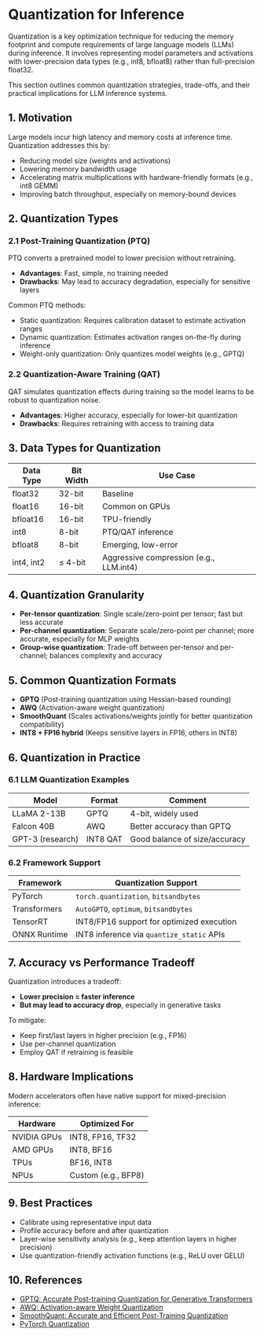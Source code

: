# Quantization for Inference

Quantization is a key optimization technique for reducing the memory footprint and compute requirements of large language models (LLMs) during inference. It involves representing model parameters and activations with lower-precision data types (e.g., int8, bfloat8) rather than full-precision float32.

This section outlines common quantization strategies, trade-offs, and their practical implications for LLM inference systems.

## 1. Motivation

Large models incur high latency and memory costs at inference time. Quantization addresses this by:

- Reducing model size (weights and activations)
- Lowering memory bandwidth usage
- Accelerating matrix multiplications with hardware-friendly formats (e.g., int8 GEMM)
- Improving batch throughput, especially on memory-bound devices

## 2. Quantization Types

### 2.1 Post-Training Quantization (PTQ)

PTQ converts a pretrained model to lower precision without retraining.

- **Advantages**: Fast, simple, no training needed
- **Drawbacks**: May lead to accuracy degradation, especially for sensitive layers

Common PTQ methods:

- Static quantization: Requires calibration dataset to estimate activation ranges
- Dynamic quantization: Estimates activation ranges on-the-fly during inference
- Weight-only quantization: Only quantizes model weights (e.g., GPTQ)

### 2.2 Quantization-Aware Training (QAT)

QAT simulates quantization effects during training so the model learns to be robust to quantization noise.

- **Advantages**: Higher accuracy, especially for lower-bit quantization
- **Drawbacks**: Requires retraining with access to training data

## 3. Data Types for Quantization

| Data Type  | Bit Width | Use Case                                |
| ---------- | --------- | --------------------------------------- |
| float32    | 32-bit    | Baseline                                |
| float16    | 16-bit    | Common on GPUs                          |
| bfloat16   | 16-bit    | TPU-friendly                            |
| int8       | 8-bit     | PTQ/QAT inference                       |
| bfloat8    | 8-bit     | Emerging, low-error                     |
| int4, int2 | ≤ 4-bit   | Aggressive compression (e.g., LLM.int4) |

## 4. Quantization Granularity

- **Per-tensor quantization**: Single scale/zero-point per tensor; fast but less accurate
- **Per-channel quantization**: Separate scale/zero-point per channel; more accurate, especially for MLP weights
- **Group-wise quantization**: Trade-off between per-tensor and per-channel; balances complexity and accuracy

## 5. Common Quantization Formats

- **GPTQ** (Post-training quantization using Hessian-based rounding)
- **AWQ** (Activation-aware weight quantization)
- **SmoothQuant** (Scales activations/weights jointly for better quantization compatibility)
- **INT8 + FP16 hybrid** (Keeps sensitive layers in FP16, others in INT8)

## 6. Quantization in Practice

### 6.1 LLM Quantization Examples

| Model            | Format   | Comment                       |
| ---------------- | -------- | ----------------------------- |
| LLaMA 2-13B      | GPTQ     | 4-bit, widely used            |
| Falcon 40B       | AWQ      | Better accuracy than GPTQ     |
| GPT-3 (research) | INT8 QAT | Good balance of size/accuracy |

### 6.2 Framework Support

| Framework    | Quantization Support                      |
| ------------ | ----------------------------------------- |
| PyTorch      | `torch.quantization`, `bitsandbytes`      |
| Transformers | `AutoGPTQ`, `optimum`, `bitsandbytes`     |
| TensorRT     | INT8/FP16 support for optimized execution |
| ONNX Runtime | INT8 inference via `quantize_static` APIs |

## 7. Accuracy vs Performance Tradeoff

Quantization introduces a tradeoff:

- **Lower precision = faster inference**
- **But may lead to accuracy drop**, especially in generative tasks

To mitigate:

- Keep first/last layers in higher precision (e.g., FP16)
- Use per-channel quantization
- Employ QAT if retraining is feasible

## 8. Hardware Implications

Modern accelerators often have native support for mixed-precision inference:

| Hardware    | Optimized For       |
| ----------- | ------------------- |
| NVIDIA GPUs | INT8, FP16, TF32    |
| AMD GPUs    | INT8, BF16          |
| TPUs        | BF16, INT8          |
| NPUs        | Custom (e.g., BFP8) |

## 9. Best Practices

- Calibrate using representative input data
- Profile accuracy before and after quantization
- Layer-wise sensitivity analysis (e.g., keep attention layers in higher precision)
- Use quantization-friendly activation functions (e.g., ReLU over GELU)

## 10. References

- [GPTQ: Accurate Post-training Quantization for Generative Transformers](https://arxiv.org/abs/2210.17323)
- [AWQ: Activation-aware Weight Quantization](https://arxiv.org/abs/2306.00978)
- [SmoothQuant: Accurate and Efficient Post-Training Quantization](https://arxiv.org/abs/2211.10438)
- [PyTorch Quantization](https://pytorch.org/docs/stable/quantization.html)
